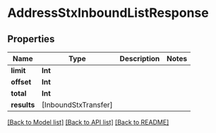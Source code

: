 # AddressStxInboundListResponse

## Properties
Name | Type | Description | Notes
------------ | ------------- | ------------- | -------------
**limit** | **Int** |  | 
**offset** | **Int** |  | 
**total** | **Int** |  | 
**results** | [InboundStxTransfer] |  | 

[[Back to Model list]](../README.md#documentation-for-models) [[Back to API list]](../README.md#documentation-for-api-endpoints) [[Back to README]](../README.md)


